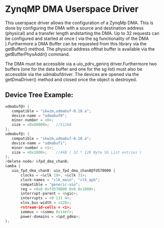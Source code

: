 # ZynqMP DMA Userspace Driver
This userspace driver allows the configuration of a ZynqMp DMA. This is done by configuring the DMA with a source 
and destination address (physical) and a transfer length andstarting the DMA. Up to 32 requests can be configured
and started at once ( via the sg functionality of the DMA ).Furthermore a DMA Buffer can be requested from this 
library via the getBuffer() method. The physical address ofthat buffer is available via the getBufferPhysAddr()
command.

The DMA must be accessible via a uio_pdrv_genirq driver.Furthermore two buffers (one for the data buffer and
one for the sg list) must also be accessible via the udmabufdriver. The devices are opened via the getDmaDriver()
method and closed once the object is destroyed.

## Device Tree Example: 

 ```c
 udmabuf@0 {
 	compatible = "ikwzm,udmabuf-0.10.a";
 	device-name = "udmabuf0";
 	minor-number = <0>;
 	size = <0x80000>;	//512kB 
 };
 udmabuf@1 {
 	compatible = "ikwzm,udmabuf-0.10.a";
 	device-name = "udmabuf1";
 	minor-number = <1>;
 	size = <0x1000>;	//4kB ( 32 * 128 Byte SG List entries )
 };
 /delete-node/ &fpd_dma_chan8;
&amba {
	uio_fpd_dma_chan8: uio_fpd_dma_chan8@fd570000 {
		clocks = <&clk 19>, <&clk 31>;
		clock-names = "clk_main", "clk_apb";
		compatible = "generic-uio";
		reg = <0x0 0xfd570000 0x0 0x1000>;
		interrupt-parent = <&gic>;
		interrupts = <0 131 4>;
		xlnx,bus-width = <128>;
		#stream-id-cells = <1>;
		iommus = <&smmu 0x14ef>;
		power-domains = <&pd_gdma>;
};
 ```